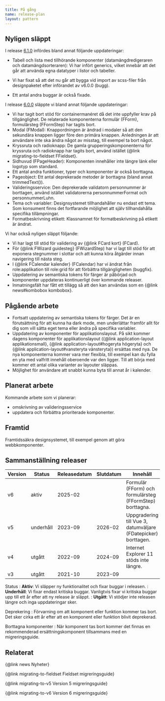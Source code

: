 ```yaml
---
title: På gång
name: release-plan
layout: pattern
---
```


## Nyligen släppt

I release [6.1.0](https://github.com/Forsakringskassan/designsystem/releases/tag/v6.1.0) infördes bland annat följande uppdateringar:

- Tabell och lista med tillhörande komponenter (datamängdredigeraren och datamängdsorteraren): Vi har infört generics, vilket innebär att det går att använda egna datatyper i listor och tabeller.

- Vi har fixat så att det nu går att bygga vid import av scss-filer från designpaketet efter införandet av v6.0.0 (bugg).

- Ett antal andra buggar är också fixade.

I release [6.0.0](https://github.com/Forsakringskassan/designsystem/releases/tag/v6.0.0) släppte vi bland annat följande uppdateringar:

- Vi har tagit bort stöd för containermanéret då det inte uppfyller krav på tillgänglighet.
  De relaterade komponenterna formulär (FForm), formulärsteg (FFormStep) har tagits bort.
- Modal (FModal): Knappordningen är ändrad i modaler så att den sekundära knappen ligger före den primära knappen.
  Anledningen är att användare inte ska ändra något av misstag, till exempel ta bort något.
- Kryssruta och radioknapp: De gamla grupperingskomponenterna för kryssruta och radioknapp har tagits bort, använd istället {@link migrating-to-fieldset FFieldset}.
- Sidhuvud (FPageHeader): Komponenten innehåller inte längre länk eller logotyp som standard.
- Ett antal andra funktioner, typer och komponenter är också borttagna.
- Pageobject: Ett antal deprekerade metoder är borttagna (bland annat trimmedText()).
- Valideringsservice: Den deprekerade validatorn personnummer är borttagen, använd istället validatorerna personnummerFormat och personnummerLuhn.
- Tema och variabler: Designsystemet tillhandahåller nu endast ett tema.
  Som konsument finns det fortfarande möjlighet att själv tillhandahålla specifika tillämpningar.
- Formatbeskrivning etikett: Klassnamnet för formatbeskrivning på etikett är ändrat.

Vi har också nyligen släppt följande:

- Vi har lagt till stöd för validering av {@link FCard kort} (FCard).
- För {@link FWizard guidesteg} (FWizardStep) har vi lagt till stöd för att exponera stegnummer i slottar och att kunna köra åtgärder innan navigering till nästa steg.
- I {@link FCalendar kalender} (FCalendar) har vi ändrat från role:applikation till role:grid för att förbättra tillgängligheten (buggfix).
- Uppdatering av semantiska tokens för färger är påbörjad och komponenter uppdateras kontinuerligt över kommande releaser.
- Inmatningsfält har fått ett tillägg så att den kan användas som en {@link news#kombobox kombobox}.

## Pågående arbete

- Fortsatt uppdatering av semantiska tokens för färger.
  Det är en förutsättning för att kunna ha dark mode, men underlättar framför allt för dig som vill sätta eget tema eller ändra på specifika variabler.
- Uppdatering av komponenter för applikationslayout.
  På sikt kommer dagens komponenter för applikationslayout ({@link application-layout applikationsmall}, {@link application-layout#hogeryta högeryta} och {@link application-layout#vansteryta vänsteryta}) ersättas med nya.
  De nya komponenterna kommer vara mer flexibla, till exempel kan du fylla en yta med valfritt innehåll oberoende var den ligger.
  Till att börja med kommer ett antal olika varianter av layouter släppas.
- Möjlighet för användare att snabbt kunna byta till annat år i kalender.

## Planerat arbete

Kommande arbete som vi planerar:

- omskrivning av valideringsservice
- uppdatera och förbättra prioriterade komponenter.

## Framtid

Framtidssäkra designsystemet, till exempel genom att göra webbkomponenter.

## Sammanställning releaser

<div class="support-table">
    <table class="table" aria-labelledby="sammanstallning_releaser">
        <thead>
            <tr class="table__row">
                <th scope="col" class="table__column table__column--text ">
                    Version
                </th>
                <th scope="col" class="table__column table__column--text ">
                    Status
                </th>
                <th scope="col" class="table__column table__column--text ">
                    Releasedatum
                </th>
                <th scope="col" class="table__column table__column--text ">
                    Slutdatum
                </th>
                <th scope="col" class="table__column table__column--text ">
                    Innehåll
                </th>
            </tr>
        </thead>
        <tbody>
            <tr class="table__row active">
                <td class="table__column table__column--text">v6</td>
                <td class="table__column table__column--text">aktiv</td>
                <td class="table__column table__column--text">2025-02</td>
                <td class="table__column table__column--text"></td>
                <td class="table__column table__column--text">
                    Formulär (FForm) och formulärsteg (FFormStep) borttagna.
                </td>
            </tr>
            <tr class="table__row supported">
                <td class="table__column table__column--text ">v5</td>
                <td class="table__column table__column--text">underhåll</td>
                <td class="table__column table__column--text">2023-09</td>
                <td class="table__column table__column--text">2026-02</td>
                <td class="table__column table__column--text">
                    Uppgradering till Vue 3, datumväljare (FDatepicker)
                    borttagen.
                </td>
            </tr>
            <tr class="table__row obsolete">
                <td class="table__column table__column--text">v4</td>
                <td class="table__column table__column--text">utgått</td>
                <td class="table__column table__column--text">2022-09</td>
                <td class="table__column table__column--text">2024-09</td>
                <td class="table__column table__column--text">
                    Internet Explorer 11 stöds inte längre.
                </td>
            </tr>
            <tr class="table__row obsolete">
                <td class="table__column table__column--text">v3</td>
                <td class="table__column table__column--text">utgått</td>
                <td class="table__column table__column--text">2021-10</td>
                <td class="table__column table__column--text">2023-09</td>
                <td class="table__column table__column--text"></td>
            </tr>
        </tbody>
    </table>
</div>

Status
: **Aktiv**: Vi släpper ny funktionalitet och fixar buggar i releasen.
: **Underhåll**: Vi fixar endast kritiska buggar.
Vanligtvis fixar vi kritiska buggar upp till ett år efter att ny release är släppt.
: **Utgått**: Vi stödjer inte releasen längre och inga uppdateringar sker.

Deprekering
: Förvarning om att komponent eller funktion kommer tas bort. Det sker cirka ett år efter att en komponent eller funktion blivit deprekerad.

Borttagna komponenter
: När komponent tas bort kommer det finnas en rekommenderad ersättningskomponent tillsammans med en migreringsguide.

## Relaterat

{@link news Nyheter}

{@link migrating-to-fieldset Fieldset migreringsguide}

{@link migrating-to-v5 Version 5 migreringsguide}

{@link migrating-to-v6 Version 6 migreringsguide}
